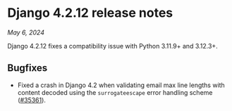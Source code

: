 # Django 4.2.12 release notes

*May 6, 2024*

Django 4.2.12 fixes a compatibility issue with Python 3.11.9+ and 3.12.3+.

## Bugfixes

* Fixed a crash in Django 4.2 when validating email max line lengths with
  content decoded using the `surrogateescape` error handling scheme
  ([#35361](https://code.djangoproject.com/ticket/35361)).
